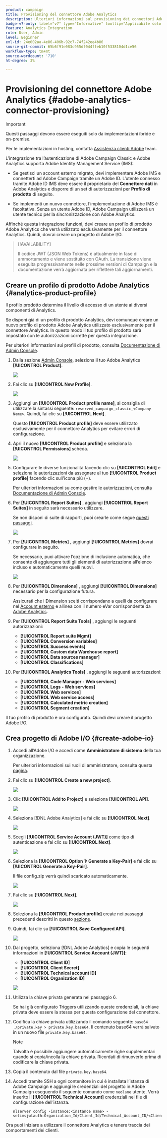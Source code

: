 ```yaml
---
product: campaign
title: Provisioning del connettore Adobe Analytics
description: Ulteriori informazioni sul provisioning dei connettori Adobe Analytics
badge-v7-only: label="v7" type="Informative" tooltip="Applicabile solo a Campaign Classic v7"
feature: Analytics Integration
role: User, Admin
level: Beginner
exl-id: 24e002aa-4e86-406b-92c7-74f242ee4b86
source-git-commit: 65b6f91e083c955df044ffeb10f5338104d1ce56
workflow-type: tm+mt
source-wordcount: '710'
ht-degree: 3%

---
```


# Provisioning del connettore Adobe Analytics {#adobe-analytics-connector-provisioning}

>[!IMPORTANT]
>
> Questi passaggi devono essere eseguiti solo da implementazioni ibride e on-premise.
>
>Per le implementazioni in hosting, contatta [Assistenza clienti Adobe](https://helpx.adobe.com/it/enterprise/admin-guide.html/enterprise/using/support-for-experience-cloud.ug.html) team.

L’integrazione tra l’autenticazione di Adobe Campaign Classic e Adobe Analytics supporta Adobe Identity Management Service (IMS):

* Se gestisci un account esterno migrato, devi implementare Adobe IMS e connetterti ad Adobe Campaign tramite un Adobe ID. L’utente connesso tramite Adobe ID IMS deve essere il proprietario del **Connettore dati** in Adobe Analytics e disporre di un set di autorizzazioni per **Profilo di prodotto** di seguito.

* Se implementi un nuovo connettore, l’implementazione di Adobe IMS è facoltativa. Senza un utente Adobe ID, Adobe Campaign utilizzerà un utente tecnico per la sincronizzazione con Adobe Analytics.

Affinché questa integrazione funzioni, devi creare un profilo di prodotto Adobe Analytics che verrà utilizzato esclusivamente per il connettore Analytics. Quindi, dovrai creare un progetto di Adobe I/O.

>[!AVAILABILITY]
>
> Il codice JWT (JSON Web Tokens) è attualmente in fase di ammortamento e viene sostituito con OAuth. La transizione viene eseguita progressivamente nelle prossime versioni di Campaign e la documentazione verrà aggiornata per riflettere tali aggiornamenti.

## Creare un profilo di prodotto Adobe Analytics {#analytics-product-profile}

Il profilo prodotto determina il livello di accesso di un utente ai diversi componenti di Analytics.

Se disponi già di un profilo di prodotto Analytics, devi comunque creare un nuovo profilo di prodotto Adobe Analytics utilizzato esclusivamente per il connettore Analytics. In questo modo il tuo profilo di prodotto sarà impostato con le autorizzazioni corrette per questa integrazione.

Per ulteriori informazioni sui profili di prodotto, consulta [Documentazione di Admin Console](https://helpx.adobe.com/mt/enterprise/admin-guide.html).

1. Dalla sezione [Admin Console](https://adminconsole.adobe.com/), seleziona il tuo Adobe Analytics **[!UICONTROL Product]**.

   ![](assets/do-not-localize/triggers_1.png)

1. Fai clic su **[!UICONTROL New Profile]**.

   ![](assets/do-not-localize/triggers_2.png)

1. Aggiungi un **[!UICONTROL Product profile name]**, si consiglia di utilizzare la sintassi seguente: `reserved_campaign_classic_<Company Name>`. Quindi, fai clic su **[!UICONTROL Next]**.

   Questo **[!UICONTROL Product profile]** deve essere utilizzato esclusivamente per il connettore Analytics per evitare errori di configurazione.

1. Apri il nuovo **[!UICONTROL Product profile]** e seleziona la **[!UICONTROL Permissions]** scheda.

   ![](assets/do-not-localize/triggers_3.png)

1. Configurare le diverse funzionalità facendo clic su **[!UICONTROL Edit]** e seleziona le autorizzazioni da assegnare al tuo **[!UICONTROL Product profile]** facendo clic sull&#39;icona più (+).

   Per ulteriori informazioni su come gestire le autorizzazioni, consulta [Documentazione di Admin Console](https://helpx.adobe.com/mt/enterprise/using/manage-permissions-and-roles.html).

1. Per **[!UICONTROL Report Suites]** , aggiungi **[!UICONTROL Report Suites]** in seguito sarà necessario utilizzare.

   Se non disponi di suite di rapporti, puoi crearle come segue [questi passaggi](../../platform/using/adobe-analytics-connector.md#report-suite-analytics).

   ![](assets/do-not-localize/triggers_4.png)

1. Per **[!UICONTROL Metrics]** , aggiungi **[!UICONTROL Metrics]** dovrai configurare in seguito.

   Se necessario, puoi attivare l’opzione di inclusione automatica, che consente di aggiungere tutti gli elementi di autorizzazione all’elenco incluso e automaticamente quelli nuovi.

   ![](assets/do-not-localize/triggers_13.png)

1. Per **[!UICONTROL Dimensions]** , aggiungi **[!UICONTROL Dimensions]** necessario per la configurazione futura.

   Assicurati che i Dimension scelti corrispondano a quelli da configurare nel [Account esterno](adobe-analytics-connector.md#external-account-classic) e allinea con il numero eVar corrispondente da [Adobe Analytics](adobe-analytics-connector.md#configure-conversion-success).

1. Per **[!UICONTROL Report Suite Tools]** , aggiungi le seguenti autorizzazioni:

   * **[!UICONTROL Report suite Mgmt]**
   * **[!UICONTROL Conversion variables]**
   * **[!UICONTROL Success events]**
   * **[!UICONTROL Custom data Warehouse report]**
   * **[!UICONTROL Data sources manager]**
   * **[!UICONTROL Classifications]**

1. Per **[!UICONTROL Analytics Tools]** , aggiungi le seguenti autorizzazioni:

   * **[!UICONTROL Code Manager - Web services]**
   * **[!UICONTROL Logs - Web services]**
   * **[!UICONTROL Web services]**
   * **[!UICONTROL Web service access]**
   * **[!UICONTROL Calculated metric creation]**
   * **[!UICONTROL Segment creation]**

Il tuo profilo di prodotto è ora configurato. Quindi devi creare il progetto Adobe I/O.

## Crea progetto di Adobe I/O {#create-adobe-io}

1. Accedi all’Adobe I/O e accedi come **Amministratore di sistema** della tua organizzazione.

   Per ulteriori informazioni sui ruoli di amministratore, consulta questa [pagina](https://helpx.adobe.com/enterprise/using/admin-roles.html).

1. Fai clic su **[!UICONTROL Create a new project]**.

   ![](assets/do-not-localize/triggers_5.png)

1. Clic **[!UICONTROL Add to Project]** e seleziona **[!UICONTROL API]**.

   ![](assets/do-not-localize/triggers_6.png)

1. Seleziona [!DNL Adobe Analytics] e fai clic su **[!UICONTROL Next]**.

   ![](assets/do-not-localize/triggers_7.png)

1. Scegli **[!UICONTROL Service Account (JWT)]** come tipo di autenticazione e fai clic su **[!UICONTROL Next]**.

   ![](assets/do-not-localize/triggers_8.png)

1. Seleziona la **[!UICONTROL Option 1: Generate a Key-Pair]** e fai clic su **[!UICONTROL Generate a Key-Pair]**.

   Il file config.zip verrà quindi scaricato automaticamente.

   ![](assets/do-not-localize/triggers_9.png)

1. Fai clic su **[!UICONTROL Next]**.

   ![](assets/do-not-localize/triggers_10.png)

1. Seleziona la **[!UICONTROL Product profile]** create nei passaggi precedenti descritti in questo [sezione](#analytics-product-profile).

1. Quindi, fai clic su **[!UICONTROL Save Configured API]**.

   ![](assets/do-not-localize/triggers_11.png)

1. Dal progetto, seleziona [!DNL Adobe Analytics] e copia le seguenti informazioni in **[!UICONTROL Service Account (JWT)]**:

   * **[!UICONTROL Client ID]**
   * **[!UICONTROL Client Secret]**
   * **[!UICONTROL Technical account ID]**
   * **[!UICONTROL Organization ID]**

   ![](assets/do-not-localize/triggers_12.png)

1. Utilizza la chiave privata generata nel passaggio 6.

   Se hai già configurato Triggers utilizzando queste credenziali, la chiave privata deve essere la stessa per questa configurazione del connettore.

1. Codifica la chiave privata utilizzando il comando seguente: `base64 ./private.key > private.key.base64`. Il contenuto base64 verrà salvato in un nuovo file `private.key.base64`.

   >[!NOTE]
   >
   >Talvolta è possibile aggiungere automaticamente righe supplementari quando si copia/incolla la chiave privata. Ricordati di rimuoverlo prima di codificare la chiave privata.

1. Copia il contenuto dal file `private.key.base64`.

1. Accedi tramite SSH a ogni contenitore in cui è installata l’istanza di Adobe Campaign e aggiungi le credenziali del progetto in Adobe Campaign eseguendo il seguente comando come `neolane` utente. Verrà inserito il **[!UICONTROL Technical Account]** credenziali nel file di configurazione dell’istanza.

   ```
   nlserver config -instance:<instance name> -setimsjwtauth:Organization_Id/Client_Id/Technical_Account_ID/<Client_Secret>/<Base64_encoded_Private_Key>
   ```

Ora puoi iniziare a utilizzare il connettore Analytics e tenere traccia dei comportamenti dei clienti.
